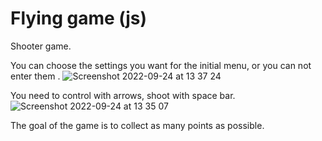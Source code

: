 # Flying game (js)

 Shooter game.
 
You can choose the settings you want for the initial menu, or you can not enter them . 
![Screenshot 2022-09-24 at 13 37 24](https://user-images.githubusercontent.com/109751451/192093448-c373208f-8884-4f19-a855-a0b4d5ea7c9a.png)

You need to control with arrows, shoot with space bar.
![Screenshot 2022-09-24 at 13 35 07](https://user-images.githubusercontent.com/109751451/192093354-c356df94-45d3-4c1f-9ea3-cf6abf6b1629.png)

The goal of the game is to collect as many points as possible.
